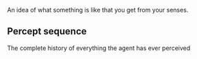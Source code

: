 An idea of what something is like that you get from your senses.
## Percept sequence
The complete history of everything the agent has ever perceived